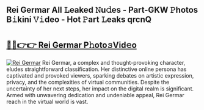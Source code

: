 ## Rei Germar All 𝙻eaked 𝙽u𝚍es - Part-GKW 𝙿hotos B𝚒kini 𝚅𝚒deo - Hot 𝙿art 𝙻eaks qrcnQ

# <h2><a href="http://ld1qdd.urlbe.top/?page=Rei+Germar">🔗🔗👉👉 Rei Germar P𝚑oto𝚜Vid𝚎o</a></h2>

[![Rei Germar](https://i.imgur.com/eBuTRDB.gif)](http://ld1qdd.urlbe.top/?page=Rei+Germar)
Rei Germar, a complex and thought-provoking character, eludes straightforward classification. Her distinctive online persona has captivated and provoked viewers, sparking debates on artistic expression, privacy, and the complexities of virtual communities. Despite the uncertainty of her next steps, her impact on the digital realm is significant. Armed with unwavering dedication and undeniable appeal, Rei Germar reach in the virtual world is vast.
